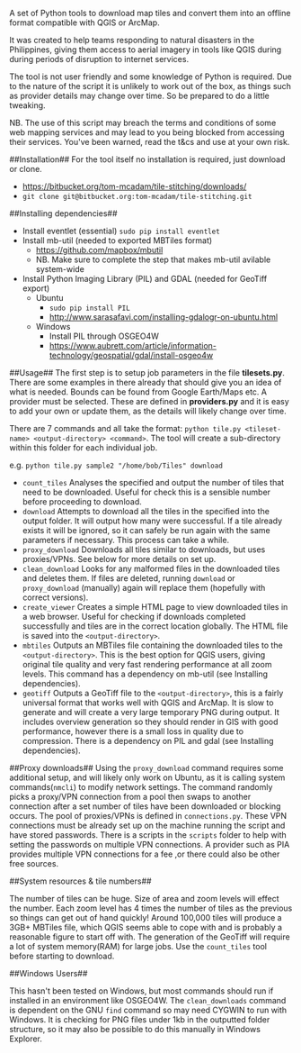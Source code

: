 A set of Python tools to download map tiles and convert them into an offline format compatible with QGIS or ArcMap. 


It was created to help teams responding to natural disasters in the Philippines, giving them access to aerial imagery in tools like QGIS during during periods of disruption to internet services. 


The tool is not user friendly and some knowledge of Python is required. Due to the nature of the script it is unlikely to work out of the box, as things such as provider details may change over time. So be prepared to do a little tweaking.
 
 
NB. The use of this script may breach the terms and conditions of some web mapping services and may lead to you being blocked from accessing their services. You've been warned, read the t&cs and use at your own risk.


##Installation##
For the tool itself no installation is required, just download or clone.

+ https://bitbucket.org/tom-mcadam/tile-stitching/downloads/
+ `git clone git@bitbucket.org:tom-mcadam/tile-stitching.git`

##Installing dependencies##
+ Install eventlet (essential) `sudo pip install eventlet`
+ Install mb-util (needed to exported MBTiles format)
    + https://github.com/mapbox/mbutil
    + NB. Make sure to complete the step that makes mb-util avilable system-wide
+ Install Python Imaging Library (PIL) and GDAL (needed for GeoTiff export)
    + Ubuntu
        + `sudo pip install PIL`
        + http://www.sarasafavi.com/installing-gdalogr-on-ubuntu.html
    + Windows
        + Install PIL through OSGEO4W
        + https://www.aubrett.com/article/information-technology/geospatial/gdal/install-osgeo4w


##Usage##
The first step is to setup job parameters in the file **tilesets.py**. There are some examples in there already that should give you an idea of what is needed. Bounds can be found from Google Earth/Maps etc. A provider must be selected. These are defined in **providers.py** and it is easy to add your own or update them, as the details will likely change over time.

There are 7 commands and all take the format: `python tile.py <tileset-name> <output-directory> <command>`. The tool will create a sub-directory within this folder for each individual job.
    
e.g. `python tile.py sample2 "/home/bob/Tiles" download`    
    
+ `count_tiles` Analyses the specified <tileset-name> and output the number of tiles that need to be downloaded. Useful for check this is a sensible number before proceeding to download.
+ `download` Attempts to download all the tiles in the specified <tile-set-name> into the output folder. It will output how many were successful. If a tile already exists it will be ignored, so it can safely be run again with the same parameters if necessary. This process can take a while.
+ `proxy_download` Downloads all tiles similar to downloads, but uses proxies/VPNs. See below for more details on set up.
+ `clean_download` Looks for any malformed files in the downloaded tiles and deletes them. If files are deleted, running `download` or `proxy_download` (manually) again will replace them (hopefully with correct versions).  
+ `create_viewer` Creates a simple HTML page to view downloaded tiles in a web browser. Useful for checking if downloads completed successfully and tiles are in the correct location globally. The HTML file is saved into the `<output-directory>`.
+ `mbtiles` Outputs an MBTiles file containing the downloaded tiles to the `<output-directory>`. This is the best option for QGIS users, giving original tile quality and very fast rendering performance at all zoom levels. This command has a dependency on mb-util (see Installing dependencies).
+ `geotiff` Outputs a GeoTiff file to the `<output-directory>`, this is a fairly universal format that works well with QGIS and ArcMap. It is slow to generate and will create a very large temporary PNG during output. It includes overview generation so they should render in GIS with good performance, however there is a small loss in quality due to compression. There is a dependency on PIL and gdal (see Installing dependencies).


##Proxy downloads##
Using the `proxy_download` command requires some additional setup, and will likely only work on Ubuntu, as it is calling system commands(`nmcli`) to modify network settings. The command randomly picks a proxy/VPN connection from a pool then swaps to another connection after a set number of tiles have been downloaded or blocking occurs. The pool of proxies/VPNs is defined in `connections.py`. These VPN connections must be already set up on the machine running the script and have stored passwords. There is a scripts in the `scripts` folder to help with setting the passwords on multiple VPN connections. A provider such as PIA provides multiple VPN connections for a fee ,or there could also be other free sources.


##System resources & tile numbers##

The number of tiles can be huge. Size of area and zoom levels will effect the number. Each zoom level has 4 times the number of tiles as the previous so things can get out of hand quickly! Around 100,000 tiles will produce a 3GB+ MBTiles file, which QGIS seems able to cope with and is probably a reasonable figure to start off with. The generation of the GeoTiff will require a lot of system memory(RAM) for large jobs. Use the `count_tiles` tool before starting to download.


##Windows Users##

This hasn't been tested on Windows, but most commands should run if installed in an environment like OSGEO4W. The `clean_downloads` command is dependent on the GNU `find` command so may need CYGWIN to run with Windows. It is checking for PNG files under 1kb in the outputted folder structure, so it may also be possible to do this manually in Windows Explorer.
